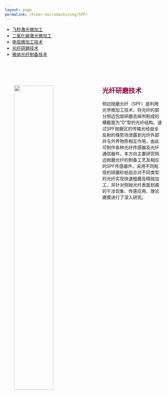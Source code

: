 ```yaml
---
layout: page
permalink: /Fiber-micromachining/SPF/
---
```


<div class="navbar center fifth">
<ul>
    <li><a href="{{ "/Fiber-micromachining" | prepend: site.baseurl }}">飞秒激光微加工</a></li>
    <li><a href="{{ "/CO2" | prepend: "/Fiber-micromachining" | prepend: site.baseurl }}">二氧化碳激光微加工</a></li>
    <li><a href="{{ "/ARC" | prepend: "/Fiber-micromachining" | prepend: site.baseurl }}">电弧微加工技术</a></li>
    <li class="active"><a href="{{ "/SPF" | prepend: "/Fiber-micromachining" | prepend: site.baseurl }}">光纤研磨技术</a></li>
    <li><a href="{{ "/Micro-Nano" | prepend: "/Fiber-micromachining" | prepend: site.baseurl }}">微纳光纤制备技术</a></li>
</ul>
</div>
<br>

<div class="wrap clearfix">
    <img src="{{ site.baseurl }}/images/D.JPG" style="float: left; width: 50%; margin: 15px; padding: 15px;" >
    <h2 style="color: #870A40;padding-top: 1.9rem;">光纤研磨技术</h2> 
    <ul>
    侧边抛磨光纤（SPF）是利用光学微加工技术，将光纤的部分侧边包层研磨去掉所制成的横截面为“D”型的光纤结构。通过SPF抛磨区的传输光经由全反射的倏势场泄露到光纤外部并与外界物质相互作用，由此可制作各种光纤传感器及光纤通信器件。本方向主要研究侧边抛磨光纤的制备工艺及相应的SPF传感器件，采用不同粒径的研磨砂纸组合对不同类型的光纤实现快速粗磨及精抛加工，并针对侧抛光纤表面划痕的干涉现象、传感应用、理论建模进行了深入研究。
    </ul>
</div>